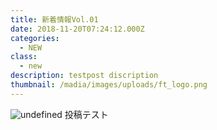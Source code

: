 ```yaml
---
title: 新着情報Vol.01
date: 2018-11-20T07:24:12.000Z
categories:
  - NEW
class:
  - new
description: testpost discription
thumbnail: /madia/images/uploads/ft_logo.png
---
```

![undefined](/madia/images/uploads/ft_logo.png)
投稿テスト

